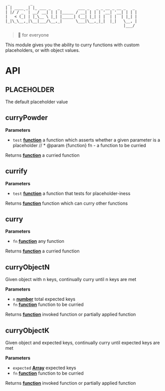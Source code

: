      _         _                                              
    | | ____ _| |_ ___ _   _        ___ _   _ _ __ _ __ _   _
    | |/ / _` | __/ __| | | |_____ / __| | | | '__| '__| | | |
    |   < (_| | |_\__ \ |_| |_____| (__| |_| | |  | |  | |_| |
    |_|\_\__,_|\__|___/\__,_|      \___|\__,_|_|  |_|   \__, |
                                                        |___/

> 🍛 for everyone

This module gives you the ability to curry functions with custom placeholders, or with object values.

# API

<!-- Generated by documentation.js. Update this documentation by updating the source code. -->

## PLACEHOLDER

The default placeholder value

## curryPowder

**Parameters**

-   `test` **[function](https://developer.mozilla.org/en-US/docs/Web/JavaScript/Reference/Statements/function)** a function which asserts whether a given parameter is a placeholder
    // \* @param {function} fn - a function to be curried

Returns **[function](https://developer.mozilla.org/en-US/docs/Web/JavaScript/Reference/Statements/function)** a curried function

## currify

**Parameters**

-   `test` **[function](https://developer.mozilla.org/en-US/docs/Web/JavaScript/Reference/Statements/function)** a function that tests for placeholder-iness

Returns **[function](https://developer.mozilla.org/en-US/docs/Web/JavaScript/Reference/Statements/function)** function which can curry other functions

## curry

**Parameters**

-   `fn` **[function](https://developer.mozilla.org/en-US/docs/Web/JavaScript/Reference/Statements/function)** any function

Returns **[function](https://developer.mozilla.org/en-US/docs/Web/JavaScript/Reference/Statements/function)** a curried function

## curryObjectN

Given object with n keys, continually curry until n keys are met

**Parameters**

-   `n` **[number](https://developer.mozilla.org/en-US/docs/Web/JavaScript/Reference/Global_Objects/Number)** total expected keys
-   `fn` **[function](https://developer.mozilla.org/en-US/docs/Web/JavaScript/Reference/Statements/function)** function to be curried

Returns **[function](https://developer.mozilla.org/en-US/docs/Web/JavaScript/Reference/Statements/function)** invoked function or partially applied function

## curryObjectK

Given object and expected keys, continually curry until expected keys are met

**Parameters**

-   `expected` **[Array](https://developer.mozilla.org/en-US/docs/Web/JavaScript/Reference/Global_Objects/Array)** expected keys
-   `fn` **[function](https://developer.mozilla.org/en-US/docs/Web/JavaScript/Reference/Statements/function)** function to be curried

Returns **[function](https://developer.mozilla.org/en-US/docs/Web/JavaScript/Reference/Statements/function)** invoked function or partially applied function
